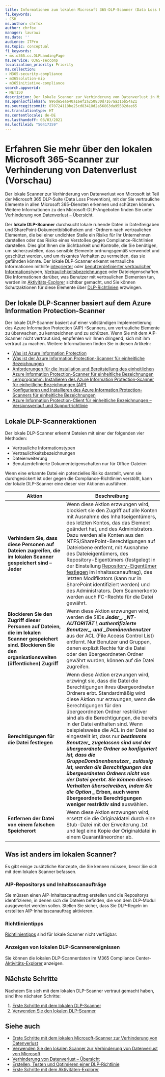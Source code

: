 ```yaml
---
title: Informationen zum lokalen Microsoft 365-DLP-Scanner (Data Loss Prevention, Verhinderung von Datenverlust) (Vorschau)
f1.keywords:
- CSH
ms.author: chrfox
author: chrfox
manager: laurawi
ms.date: ''
audience: ITPro
ms.topic: conceptual
f1_keywords:
- ms.o365.cc.DLPLandingPage
ms.service: O365-seccomp
localization_priority: Priority
ms.collection:
- M365-security-compliance
- m365solution-mip
- m365initiative-compliance
search.appverid:
- MET150
description: Der lokale Scanner zur Verhinderung von Datenverlust in Microsoft 365 erweitert die Überwachung von Dateiaktivitäten und Schutzmaßnahmen für diese Dateien auf lokale Dateifreigaben sowie SharePoint-Ordner und Dokumentbibliotheken. Dateien werden mit dem Azure Information Protection (AIP) -Scanner gescannt und geschützt
ms.openlocfilehash: 996de5ea640a16ef2a250830d7167aa316b54a21
ms.sourcegitcommit: 070724118be25cd83418d2a56863da95582dae65
ms.translationtype: HT
ms.contentlocale: de-DE
ms.lasthandoff: 03/03/2021
ms.locfileid: "50417359"
---
```

# <a name="learn-about-the-microsoft-365-data-loss-prevention-on-premises-scanner-preview"></a>Erfahren Sie mehr über den lokalen Microsoft 365-Scanner zur Verhinderung von Datenverlust (Vorschau)

Der lokale Scanner zur Verhinderung von Datenverlust von Microsoft ist Teil der Microsoft 365 DLP-Suite (Data Loss Prevention), mit der Sie vertrauliche Elemente in allen Microsoft 365-Diensten erkennen und schützen können. Weitere Informationen zu den Microsoft-DLP-Angeboten finden Sie unter [Verhinderung von Datenverlust – Übersicht](data-loss-prevention-policies.md).

Der **lokale DLP-Scanner** durchsucht lokale ruhende Daten in Dateifreigaben und SharePoint-Dokumentbibliotheken und -Ordnern nach vertraulichen Elementen, die bei einer undichten Stelle ein Risiko für Ihr Unternehmen darstellen oder das Risiko eines Verstoßes gegen Compliance-Richtlinien darstellen. Dies gibt Ihnen die Sichtbarkeit und Kontrolle, die Sie benötigen, um sicherzustellen, dass sensible Elemente ordnungsgemäß verwendet und geschützt werden, und um riskantes Verhalten zu vermeiden, das sie gefährden könnte. Der lokale DLP-Scanner erkennt vertrauliche Informationen mithilfe [integrierter](sensitive-information-type-entity-definitions.md) oder [benutzerdefinierter vertraulicher Informations](create-a-custom-sensitive-information-type.md)typen, [Vertraulichkeitsbezeichnungen](sensitivity-labels.md) oder Dateieigenschaften. Die Informationen darüber, was Benutzer mit vertraulichen Elementen tun, werden im [Aktivitäts-Explorer](data-classification-activity-explorer.md) sichtbar gemacht, und Sie können Schutzaktionen für diese Elemente über [DLP-Richtlinien](create-test-tune-dlp-policy.md) erzwingen.

## <a name="the-dlp-on-premises-scanner-relies-on-azure-information-protection-scanner"></a>Der lokale DLP-Scanner basiert auf dem Azure Information Protection-Scanner

Der lokale DLP-Scanner basiert auf einer vollständigen Implementierung des Azure Information Protection (AIP) -Scanners, um vertrauliche Elemente zu überwachen, zu kennzeichnen und zu schützen. Wenn Sie mit dem AIP-Scanner nicht vertraut sind, empfehlen wir Ihnen dringend, sich mit ihm vertraut zu machen. Weitere Informationen finden Sie in diesen Artikeln:

- [Was ist Azure Information Protection](https://docs.microsoft.com/azure/information-protection/what-is-information-protection)
- [Was ist der Azure Information Protection-Scanner für einheitliche Bezeichnungen](https://docs.microsoft.com/azure/information-protection/deploy-aip-scanner)
- [Anforderungen für die Installation und Bereitstellung des einheitlichen Azure Information Protection-Scanner für einheitliche Bezeichnungen](https://docs.microsoft.com/azure/information-protection/deploy-aip-scanner-prereqs)
- [Lernprogramm: Installieren des Azure Information Protection-Scanner für einheitliche Bezeichnungen (AIP)](https://docs.microsoft.com/azure/information-protection/tutorial-install-scanner)
- [Konfigurieren und Installieren des Azure Information Protection-Scanners für einheitliche Bezeichnungen](https://docs.microsoft.com/azure/information-protection/deploy-aip-scanner-configure-install)
- [ Azure Information Protection-Client für einheitliche Bezeichnungen – Versionsverlauf und Supportrichtlinie](https://docs.microsoft.com/azure/information-protection/rms-client/unifiedlabelingclient-version-release-history)

## <a name="dlp-on-premises-scanner-actions"></a>Lokale DLP-Scanneraktionen

Der lokale DLP-Scanner erkennt Dateien mit einer der folgenden vier Methoden:

- Vertrauliche Informationstypen
- Vertraulichkeitsbezeichnungen
- Dateierweiterung
- Benutzerdefinierte Dokumenteigenschaften nur für Office-Dateien 

Wenn eine erkannte Datei ein potenzielles Risiko darstellt, wenn sie durchgesickert ist oder gegen die Compliance-Richtlinien verstößt, kann der lokale DLP-Scanner eine dieser vier Aktionen ausführen.

|Aktion |Beschreibung  |
|---------|---------|
|**Verhindern Sie, dass diese Personen auf Dateien zugreifen, die im lokalen Scanner gespeichert sind – Jeder** | Wenn diese Aktion erzwungen wird, blockiert sie den Zugriff auf alle Konten mit Ausnahme des Inhaltseigentümers, des letzten Kontos, das das Element geändert hat, und des Administrators. Dazu werden alle Konten aus den NTFS/SharePoint-Berechtigungen auf Dateiebene entfernt, mit Ausnahme des Dateieigentümers, des Repository-Eigentümers (festgelegt in der Einstellung [Repository-Eigentümer festlegen](https://docs.microsoft.com/azure/information-protection/deploy-aip-scanner-configure-install#use-a-data-loss-prevention-dlp-policy-public-preview) im Inhaltsscanauftrag), des letzten Modifikators (kann nur in SharePoint identifiziert werden) und des Administrators. Dem Scannerkonto werden auch FC-Rechte für die Datei gewährt.|
|**Blockieren Sie den Zugriff dieser Personen auf Dateien, die im lokalen Scanner gespeichert sind. Blockieren Sie den organisationsweiten (öffentlichen) Zugriff**    |Wenn diese Aktion erzwungen wird, werden die SIDs **_Jeder_*_, _*_NT-AUTORITÄT \ authentifizierte Benutzer_*_, und _*_Domänenbenutzer_** aus der ACL (File Access Control List) entfernt. Nur Benutzer und Gruppen, denen explizit Rechte für die Datei oder den übergeordneten Ordner gewährt wurden, können auf die Datei zugreifen.|
|**Berechtigungen für die Datei festlegen**|Wenn diese Aktion erzwungen wird, erzwingt sie, dass die Datei die Berechtigungen ihres übergeordneten Ordners erbt. Standardmäßig wird diese Aktion nur erzwungen, wenn die Berechtigungen für den übergeordneten Ordner restriktiver sind als die Berechtigungen, die bereits in der Datei enthalten sind. Wenn beispielsweise die ACL in der Datei so eingestellt ist, dass nur **_bestimmte Benutzer_*_ zugelassen sind und der übergeordnete Ordner so konfiguriert ist, dass die Gruppe*_Domänenbenutzer_*_ zulässig ist, werden die Berechtigungen des übergeordneten Ordners nicht von der Datei geerbt. Sie können dieses Verhalten überschreiben, indem Sie die Option _* Erben, auch wenn übergeordnete Berechtigungen weniger restriktiv sind** auswählen.|
|**Entfernen der Datei von einem falschen Speicherort**|Wenn diese Aktion erzwungen wird, ersetzt sie die Originaldatei durch eine Stub-Datei mit der Erweiterung .txt und legt eine Kopie der Originaldatei in einem Quarantäneordner ab. 

## <a name="whats-different-in-the-on-premises-scanner"></a>Was ist anders im lokalen Scanner?

Es gibt einige zusätzliche Konzepte, die Sie kennen müssen, bevor Sie sich mit dem lokalen Scanner befassen.

### <a name="aip-repositories-and-content-scan-jobs"></a>AIP-Repositorys und Inhaltsscanaufträge

Sie müssen einen AIP-Inhaltsscanauftrag erstellen und die Repositorys identifizieren, in denen sich die Dateien befinden, die von dem DLP-Modul ausgewertet werden sollen. Stellen Sie sicher, dass Sie DLP-Regeln im erstellten AIP-Inhaltsscanauftrag aktivieren.

### <a name="policy-tips"></a>Richtlinientipps

[Richtlinientipps](use-notifications-and-policy-tips.md) sind für lokale Scanner nicht verfügbar.


### <a name="viewing-dlp-on-premises-scanner-events"></a>Anzeigen von lokalen DLP-Scannerereignissen

Sie können die lokalen DLP-Scannerdaten im M365 Compliance Center-[Aktivitäts-Explorer](data-classification-activity-explorer.md) anzeigen. 

## <a name="next-steps"></a>Nächste Schritte

Nachdem Sie sich mit dem lokalen DLP-Scanner vertraut gemacht haben, sind Ihre nächsten Schritte:

1. [Erste Schritte mit dem lokalen DLP-Scanner](dlp-on-premises-scanner-get-started.md)
2. [Verwenden Sie den lokalen DLP-Scanner](dlp-on-premises-scanner-use.md)

## <a name="see-also"></a>Siehe auch

- [Erste Schritte mit dem lokalen Microsoft-Scanner zur Verhinderung von Datenverlust](dlp-on-premises-scanner-get-started.md)
- [Verwenden Sie den lokalen Scanner zur Verhinderung von Datenverlust von Microsoft](dlp-on-premises-scanner-use.md)
- [Verhinderung von Datenverlust – Übersicht](data-loss-prevention-policies.md)
- [Erstellen, Testen und Optimieren einer DLP-Richtlinie](create-test-tune-dlp-policy.md)
- [Erste Schritte mit dem Aktivitäten-Explorer](data-classification-activity-explorer.md)
